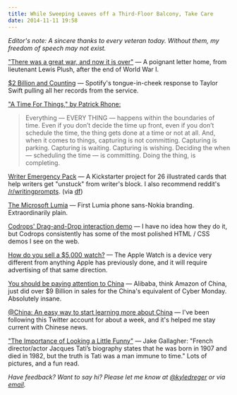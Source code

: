 ```yaml
---
title: While Sweeping Leaves off a Third-Floor Balcony, Take Care
date: 2014-11-11 19:58
---
```


_Editor's note: A sincere thanks to every veteran today. Without them, my freedom of speech may not exist._

["There was a great war, and now it is over"](http://www.lettersofnote.com/2014/11/there-was-war-great-war-and-now-it-is.html) &mdash; A poignant letter home, from lieutenant Lewis Plush, after the end of World War I. 

[$2 Billion and Counting](http://www.spotifyartists.com/2-billion-and-counting/) &mdash; Spotify's tongue-in-cheek response to Taylor Swift pulling all her records from the service.  

["A Time For Things," by Patrick Rhone:](http://patrickrhone.com/2014/11/11/a-time-for-things/)

> Everything — EVERY THING — happens within the boundaries of time. Even if you don’t decide the time up front, even if you don’t schedule the time, the thing gets done at a time or not at all. And, when it comes to things, capturing is not committing. Capturing is parking. Capturing is waiting. Capturing is wishing. Deciding the when — scheduling the time — is committing. Doing the thing, is completing.

[Writer Emergency Pack](https://www.kickstarter.com/projects/913409803/writer-emergency-pack-helping-writers-get-unstuck) &mdash; A Kickstarter project for 26 illustrated cards that help writers get "unstuck" from writer's block. I also recommend reddit's [/r/writingprompts](https://www.reddit.com/r/WritingPrompts/). (via [df](http://daringfireball.net/linked/2014/11/11/writer-emergency-pack))

[The Microsoft Lumia](http://www.theverge.com/2014/10/24/7056495/microsoft-lumia-replaces-nokia-lumia-official) &mdash; First Lumia phone sans-Nokia branding. Extraordinarily plain. 

[Codrops' Drag-and-Drop interaction demo](http://tympanus.net/codrops/2014/11/11/drag-and-drop-interaction-ideas/) &mdash; I have no idea how they do it, but Codrops consistently has some of the most polished HTML / CSS demos I see on the web. 

[How do you sell a $5,000 watch?](http://www.campaignlive.com/article/apple-watch-its-time-new-ad-designs/1321477) &mdash; The Apple Watch is a device very different from anything Apple has previously done, and it will require advertising of that same direction.  

[You should be paying attention to China](http://recode.net/2014/11/11/alibaba-just-sold-more-than-9-billion-in-goods-in-one-day/) &mdash; Alibaba, think Amazon of China, just did over $9 Billion in sales for the China's equivalent of Cyber Monday. Absolutely insane. 

[@China: An easy way to start learning more about China](https://twitter.com/china) &mdash; I've been following this Twitter account for about a week, and it's helped me stay current with Chinese news. 

["The Importance of Looking a Little Funny"](http://www.acontinuouslean.com/2014/11/11/importance-funny/) &mdash; Jake Gallagher: "French director/actor Jacques Tati’s biography states that he was born in 1907 and died in 1982, but the truth is Tati was a man immune to time." Lots of pictures, and a fun read. 

_Have feedback? Want to say hi? Please let me know at [@kyledreger](http://twitter.com/kyledreger) or via [email](/about)._

